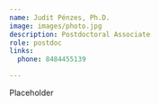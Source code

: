 ```yaml
---
name: Judit Pénzes, Ph.D.
image: images/photo.jpg
description: Postdoctoral Associate
role: postdoc
links:
  phone: 8484455139

---
```



Placeholder
